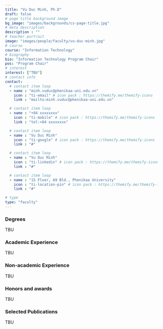 ```yaml
---
title: "Vu Duc Minh, Ph.D"
draft: false
# page title background image
bg_image: "images/backgrounds/cs-page-title.jpg"
# meta description
description : ""
# teacher portrait
image: "images/people/faculty/vu-duc-minh.jpg"
# course
course: "Information Technology"
# biography
bio: "Information Technology Program Chair"
pos: "Program Chair"
# interest
interest: ["TBU"]
# contact info
contact:
  # contact item loop
  - name : "minh.vuduc@phenikaa-uni.edu.vn"
    icon : "ti-email" # icon pack : https://themify.me/themify-icons
    link : "mailto:minh.vuduc@phenikaa-uni.edu.vn"

  # contact item loop
  - name : "+84 xxxxxxxx"
    icon : "ti-mobile" # icon pack : https://themify.me/themify-icons
    link : "tel:+84 xxxxxxxx"

  # contact item loop
  - name : "Vu Duc Minh"
    icon : "ti-google" # icon pack : https://themify.me/themify-icons
    link : "#"

  # contact item loop
  - name : "Vu Duc Minh"
    icon : "ti-linkedin" # icon pack : https://themify.me/themify-icons
    link : "#"

  # contact item loop
  - name : "15 Floor, A9 Bld., Phenikaa University"
    icon : "ti-location-pin" # icon pack : https://themify.me/themify-icons
    link : "#"

# type
type: "faculty"
---
```


### Degrees
TBU

### Academic Experience
TBU

### Non-academic Experience
TBU

### Honors and awards
TBU

### Selected Publications
TBU